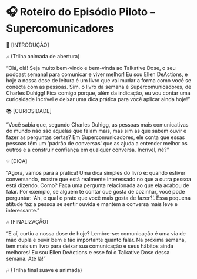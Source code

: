 # 🎧 Roteiro do Episódio Piloto – Supercomunicadores

🎤 [INTRODUÇÃO]

🎶 (Trilha animada de abertura)

“Olá, olá! Seja muito bem-vindo e bem-vinda ao Talkative Dose, o seu podcast semanal para comunicar e viver melhor!
Eu sou Ellen DeActions, e hoje a nossa dose de leitura é um livro que vai mudar a forma como você se conecta com as pessoas.
Sim, o livro da semana é Supercomunicadores, de Charles Duhigg!
Fica comigo porque, além da indicação, eu vou contar uma curiosidade incrível e deixar uma dica prática para você aplicar ainda hoje!”

📚 [CURIOSIDADE]

“Você sabia que, segundo Charles Duhigg, as pessoas mais comunicativas do mundo não são aquelas que falam mais, mas sim as que sabem ouvir e fazer as perguntas certas?
Em Supercomunicadores, ele conta que essas pessoas têm um 'padrão de conversas' que as ajuda a entender melhor os outros e a construir confiança em qualquer conversa. Incrível, né?”

💡 [DICA]

“Agora, vamos para a prática! Uma dica simples do livro é: quando estiver conversando, mostre que está realmente interessado no que a outra pessoa está dizendo. Como? Faça uma pergunta relacionada ao que ela acabou de falar.
Por exemplo, se alguém te contar que gosta de cozinhar, você pode perguntar: ‘Ah, e qual o prato que você mais gosta de fazer?’.
Essa pequena atitude faz a pessoa se sentir ouvida e mantém a conversa mais leve e interessante.”

🎶 [FINALIZAÇÃO]

“E aí, curtiu a nossa dose de hoje? Lembre-se: comunicação é uma via de mão dupla e ouvir bem é tão importante quanto falar.
Na próxima semana, tem mais um livro para deixar sua comunicação e seus hábitos ainda melhores!
Eu sou Ellen DeActions e esse foi o Talkative Dose dessa semana. Até lá!”

🎶 (Trilha final suave e animada) 